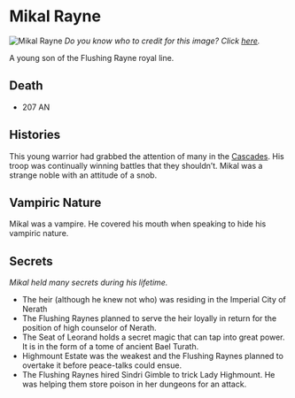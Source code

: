 # Mikal Rayne
![Mikal Rayne](https://stuffershack.com/wp-content/uploads/2015/09/4e0a6b87c87a0daca01d2f83266e13e5.jpg)
*Do you know who to credit for this image? Click [here](https://airtable.com/shr3qtfCwGUUMYQqI).*

A young son of the Flushing Rayne royal line.

## Death
- 207 AN

## Histories
This young warrior had grabbed the attention of many in the [Cascades](../Atlas/Kandalur/Realms/Cascades/README.md). His troop was continually winning battles that they shouldn’t. Mikal was a strange noble with an attitude of a snob.

## Vampiric Nature
Mikal was a vampire. He covered his mouth when speaking to hide his vampiric nature.

## Secrets
*Mikal held many secrets during his lifetime.*
- The heir (although he knew not who) was residing in the Imperial City of Nerath
- The Flushing Raynes planned to serve the heir loyally in return for the position of high counselor of Nerath.
- The Seat of Leorand holds a secret magic that can tap into great power. It is in the form of a tome of ancient Bael Turath.
- Highmount Estate was the weakest and the Flushing Raynes planned to overtake it before peace-talks could ensue.
- The Flushing Raynes hired Sindri Gimble to trick Lady Highmount. He was helping them store poison in her dungeons for an attack.

